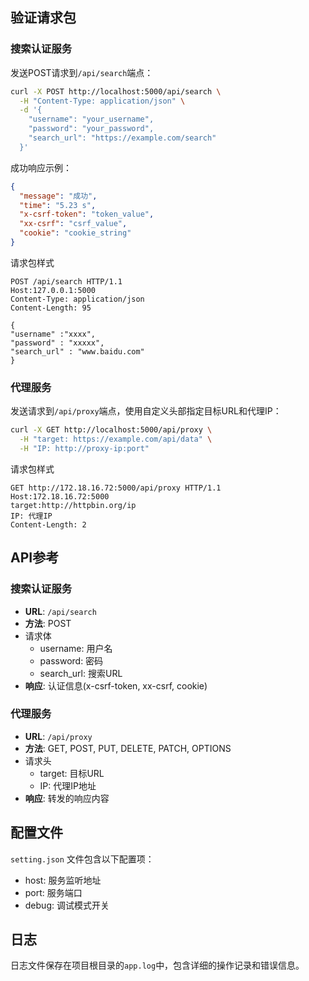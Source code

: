 ## 验证请求包

### 搜索认证服务

发送POST请求到`/api/search`端点：

```bash
curl -X POST http://localhost:5000/api/search \
  -H "Content-Type: application/json" \
  -d '{
    "username": "your_username",
    "password": "your_password",
    "search_url": "https://example.com/search"
  }'
```

成功响应示例：

```json
{
  "message": "成功",
  "time": "5.23 s",
  "x-csrf-token": "token_value",
  "xx-csrf": "csrf_value",
  "cookie": "cookie_string"
}
```

请求包样式

```
POST /api/search HTTP/1.1
Host:127.0.0.1:5000
Content-Type: application/json
Content-Length: 95

{
"username" :"xxxx",
"password" : "xxxxx",
"search_url" : "www.baidu.com"
}
```



### 代理服务

发送请求到`/api/proxy`端点，使用自定义头部指定目标URL和代理IP：

```bash
curl -X GET http://localhost:5000/api/proxy \
  -H "target: https://example.com/api/data" \
  -H "IP: http://proxy-ip:port"
```

请求包样式

```
GET http://172.18.16.72:5000/api/proxy HTTP/1.1
Host:172.18.16.72:5000
target:http://httpbin.org/ip
IP: 代理IP
Content-Length: 2
```

## API参考

### 搜索认证服务

- **URL**: `/api/search`
- **方法**: POST
- 请求体
  - username: 用户名
  - password: 密码
  - search_url: 搜索URL
- **响应**: 认证信息(x-csrf-token, xx-csrf, cookie)

### 代理服务

- **URL**: `/api/proxy`
- **方法**: GET, POST, PUT, DELETE, PATCH, OPTIONS
- 请求头
  - target: 目标URL
  - IP: 代理IP地址
- **响应**: 转发的响应内容

## 配置文件

`setting.json` 文件包含以下配置项：

- host: 服务监听地址
- port: 服务端口
- debug: 调试模式开关

## 日志

日志文件保存在项目根目录的`app.log`中，包含详细的操作记录和错误信息。